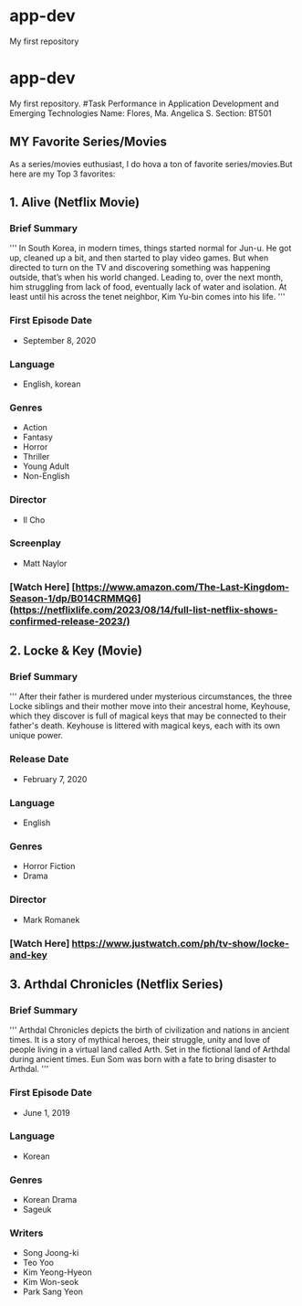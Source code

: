 # app-dev
My first repository
 # app-dev
 My first repository.
 #Task Performance in Application Development and Emerging Technologies
 Name: Flores, Ma. Angelica S.
 Section: BT501
 ## MY Favorite Series/Movies
 As a series/movies euthusiast, I do hova a ton of favorite series/movies.But here are my Top 3 favorites:
 ## 1. Alive (Netflix Movie)
 ### Brief Summary
 '''
 In South Korea, in modern times, things started normal for Jun-u. He got up, cleaned up a bit, and then started to play video games. But when directed to turn on the TV and discovering something was happening outside, that’s when his world changed. Leading to, over the next month, him struggling from lack of food, eventually lack of water and isolation. At least until his across the tenet neighbor, Kim Yu-bin comes into his life.
 '''
 ### First Episode Date
  * September 8, 2020
 ### Language
 * English, korean
 ### Genres
 * Action
 * Fantasy
 * Horror
 * Thriller
 * Young Adult
 * Non-English
 ### Director
 * 	Il Cho
 ### Screenplay
 * Matt Naylor
 ### [Watch Here] [https://www.amazon.com/The-Last-Kingdom-Season-1/dp/B014CRMMQ6](https://netflixlife.com/2023/08/14/full-list-netflix-shows-confirmed-release-2023/)
 ## 2. Locke & Key (Movie)
 ### Brief Summary 
 '''
 After their father is murdered under mysterious circumstances, the three Locke siblings and their mother move into their ancestral home, Keyhouse, which they discover is full of magical keys that may be connected to their father's death.
 Keyhouse is littered with magical keys, each with its own unique power.
 ### Release Date
 * February 7, 2020
 ### Language 
 * English
 ### Genres
 * Horror Fiction 
 * Drama
 ### Director
 * Mark Romanek
 ### [Watch Here] https://www.justwatch.com/ph/tv-show/locke-and-key
 ## 3. Arthdal Chronicles (Netflix Series)
 ### Brief Summary
 '''
 Arthdal Chronicles depicts the birth of civilization and nations in ancient times. It is a story of mythical heroes, their struggle, unity and love of people living in a virtual land called Arth. Set in the fictional land of Arthdal during ancient times. Eun Som was born with a fate to bring disaster to Arthdal.
 '''
 ### First Episode Date
 * June 1, 2019
 ### Language
 * Korean
 ### Genres
 * Korean Drama
 * Sageuk
 ### Writers
 * Song Joong-ki
 * Teo Yoo
 * Kim Yeong-Hyeon
 * Kim Won-seok
 * Park Sang Yeon
